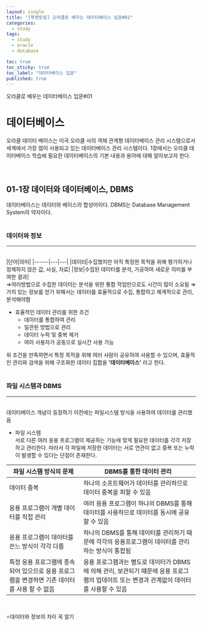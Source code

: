 ```yaml
---
layout: single
title: "[북멘토링] 오라클로 배우는 데이터베이스 입문#01"
categories:
  - study
tags:
  - study
  - oracle
  - database

toc: true
toc_sticky: true
toc_label: "데이터베이스 입문"
published: true
---
```


오라클로 배우는 데이터베이스 입문#01<br>


# 데이터베이스

오라클 데이터 베이스는 미국 오라클 사의 객체 관계형 데이터베이스 관리 시스템으로서 세계에서 가장 많이 사용되고 있는 데이터베이스 관리 시스템이다.
1장에서는 오라클 데이터베이스 학습에 필요한 데이터베이스의 기본 내용과 용어에 대해 알아보고자 한다.<br><br><br>

## 01-1장 데이터와 데이터베이스, DBMS

데이터베이스는 데이터와 베이스의 합성어이다.
DBMS는 Database Management System의 약자이다.<br><br>

### 데이터와 정보
---
<br>
|단어|의미|
|------|---|---|
|데이터|수집했지만 아직 특정한 목적을 위해 평가하거나 정제하지 않은 값, 사실, 자료|
|정보|수집된 데이터를 분석, 가공하여 새로운 의미를 부여한 결과|
<br>
⇒여러방법으로 수집한 데이터는 분석을 위한 통합 작업만으로도 시간이 많이 소요됨
⇒가치 있는 정보를 얻기 위해서는 데이터를 효율적으로 수집, 통합하고 체계적으로 관리, 분석해야함

- 효율적인 데이터 관리를 위한 조건
  - 데이터를 통합하여 관리
  - 일관된 방법으로 관리
  - 데이터 누락 및 중복 제거
  - 여러 사용자가 공동으로 실시간 사용 가능


위 조건을 만족하면서 특정 목적을 위해 여러 사람이 공유하여 사용할 수 있으며, 효율적인 관리와 검색을 위해 구조화한 데이터 집합을 **'데이터베이스'** 라고 한다.<br><br>

### 파일 시스템과 DBMS
---
<br>
데이터베이스 개념이 등장하기 이전에는 파일시스템 방식을 사용하여 데이터를 관리했음

- 파일 시스템<br>
서로 다른 여러 응용 프로그램이 제공하는 기능에 맞게 필요한 데이터를 각각 저장하고 관리한다. 따라서 각 파일에 저장한 데이터는 서로 연관이 없고 중복 또는 누락이 발생할 수 있다는 단점이 존재한다.

|파일 시스템 방식의 문제|DBMS를 통한 데이터 관리|
|------|------|
|데이터 중복|하나의 소프트웨어가 데이터를 관리하므로 데이터 중복을 피할 수 있음|
|응용 프로그램이 개별 데이터를 직접 관리|여러 응용 프로그램이 하나의 DBMS를 통해 데이터를 사용하므로 데이터를 동시에 공유할 수 있음|
|응용 프로그램이 데이터를 쓴느 방식이 각각 다름|하나의 DBMS를 통해 데이터를 관리하기 때문에 각각의 응용프로그램이 데이터를 관리하는 방식이 통합됨|
|특정 응용 프로그램에 종속되어 있으므로 응용 프로그램을 변경하면 기존 데이터를 사용 할 수 없음|응용 프로그램과는 별도로 데이터가 DBMS에 의해 관리, 보관되기 떄문에 응용 프로그램의 업데이트 또는 변경과 관계없이 데이터를 사용할 수 있음|
<br>

⭐데이터와 정보의 차이 꼭 알기 


